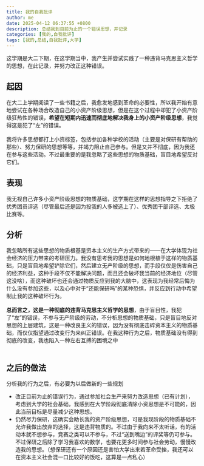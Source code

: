 ```yaml
---
title: 我的自我批评
author: me
date: 2025-04-12 06:37:55 +0800
description: 总结我到目前为止的一个错误思想，并记录
categories: [我的,自我批评]
tags: [我的,总结,自我批评,大学]
---
```

这学期是大二下期，在这学期当中，我产生并尝试实践了一种违背马克思主义哲学的思想，在此记录，并努力改正这种错误。
## 起因
在大二上学期阅读了一些书籍之后，我愈发地感到革命的必要性，所以我开始有意地尝试在各种场合改造自己的小资产阶级思想，但是在这个过程中却犯了小资产阶级狂热性的错误，**希望在短期内迅速而彻底地解决我身上的小资产阶级思想**，我觉得这是犯了“左”的错误。<br><br>
我将许多思想都打上小资标签，包括参加各种学校的活动（主要是对保研有帮助的那些）、努力保研的思想等等，并竭力阻止自己参与。但是又并不彻底，因为我还在参与这些活动。不过最重要的是我忽略了这些思想的物质基础，盲目地希望反对它们。
## 表现
我无视自己许多小资产阶级思想的物质基础，这学期在这样的思想指导之下拒绝了优秀团员评选（尽管最后还是因为投我的人多被选上了）、优秀团干部评选、太极比赛等。
## 分析
我忽略所有这些思想的物质根基是资本主义的生产方式带来的——在大学体现为社会经济的压力带来的考研压力。我没有思考我的思想是如何地根植于这样的物质基础，只是盲目地希望铲除它们，然后建立无产阶级的思想，而手段仅仅是伤害自己的经济利益，这种手段不仅不能解决问题，而且还会破坏我当前的经济地位（尽管这没啥），而这种破坏也还会通过物质反应到我的大脑中，这表现为我经常后悔为什么没有参加这些，以及心中对于“还能保研吗”的某种恐惧，并反应到行动中希望制止我的这种破坏行为。<br><br>
**总而言之，这是一种彻底的违背马克思主义哲学的思想**，由于盲目性，我犯了“左”的错误，不参与无产阶级的劳动，不分析思想的物质基础，只是盲目地反对思想的上层建筑，这是一种改良主义的错误，因为没有彻底击碎资本主义的物质基础，而仅仅指望通过改变行为来纠正错误。在我这种行为之后，物质基础没有得到彻底的改变，我也陷入一种左右互搏的困境之中<br><br>
## 之后的做法
分析我的行为之后，有必要为以后做新的一些规划
- 改正目前为止的错误行为，通过参加社会生产来努力改造思想（已有计划），考虑到大学的社会基础，我感到在大学阶段彻底清除小资思想是不可能的，因此当前目标是尽量减少这种思想。
- 仍然尽力保研，这确实会助长我的资产阶级思想，可是我现阶段的物质基础不允许我做出放弃的选择，这是违背物质的。不过由于我向来不太听话，有的活动本就不想参与，竞赛之类可以不参与，不过“送到嘴边”的评奖等仍可参与。不过保研之后除了学习我喜欢的数学，也要花更多时间参与社会劳动，慢慢改造我的思想。（想保研还有一个原因还是害怕大学出来若革命受挫，我还可以在资本主义社会混一口比较好的饭吃，这算是一点私心）
